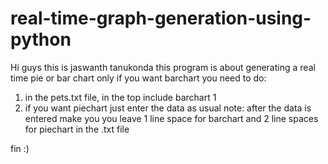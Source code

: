 # real-time-graph-generation-using-python
Hi guys this is jaswanth tanukonda
this program is about generating a real time pie or bar chart 
only if you want barchart you need to do:
1. in the pets.txt file, in the top include
    barchart 1
2. if you want piechart just enter the data as usual
 note:
 after the data is entered make you you leave 1 line space for barchart and 2 line spaces for piechart in the .txt file
 
 
 fin :)
